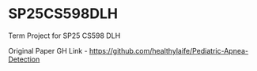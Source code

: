 # SP25CS598DLH
Term Project for SP25 CS598 DLH


Original Paper GH Link - https://github.com/healthylaife/Pediatric-Apnea-Detection
